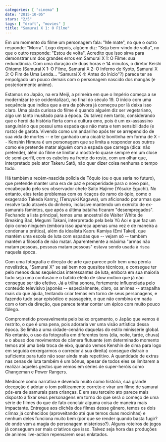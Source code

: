 ```yaml
---
categories: [ "cinema" ]
date: "2015-10-05"
stars: "2/5"
tags: [ "draft", "movies" ]
title: "Samurai X 1: O Filme"
---
```

Em um momento do filme um personagem fala: "Me mate", no que o outro responde: "Morra". Logo depois, algúem diz: "Seja bem-vindo de volta", no que o outro responde: "Estou de volta". Acredito que isso sirva para demonstrar um dos grandes erros em Samurai X 1: O Filme: sua redundância. Com uma duração de duas horas e 14 minutos, o diretor Keishi Ohtomo (Samurai X 1: O Filme, Samurai X 2: O Inferno de Kyoto, Samurai X 3: O Fim de Uma Lenda... "Samurai X 4: Antes do Início"?) parece ter se empolgado um pouco demais com o personagem nascido dos mangás (e posteriormente anime).

Estamos no Japão, na era Meiji, a primeira em que o Império começa a se modernizar (e se ocidentalizar), no final do século 19. O início com uma sequência que indica que a era da pólvora já começou por lá deixa isso claro. Uma piada curiosa do filme é quando alguém diz ser vegetariano, algo um tanto inusitado para a época. Ou talvez nem tanto, considerando que o herói da história flerta com a cultura emo, pois é um ex-assassino sanguinário que possui uma espada que não mata e tem sensibilidade (e rosto) de garota. Vivendo como um andarilho após ter se arrependido de sua vida de mortes -- e ter ganhado uma cicatriz bonitinha em forma de X -- Kenshin Himura é um personagem que se limita a responder aos outros como ele pretende matar alguém com a espada que carrega (dica: não pretende), além do filme se limitar a mostrá-lo quase sempre em um close de semi-perfil, com os cabelos na frente do rosto, com um olhar que, interpretado pelo ator Takeru Satô, não quer dizer coisa nenhuma o tempo todo.

Há também a recém-nascida polícia de Tóquio (ou o que seria no futuro), que pretende manter uma era de paz e prosperidade para o novo país, encabeçado pelo seu observador chefe Saito Hajime (Yôsuke Eguchi). No entanto, eles terão problemas com os ricaços do ramo do ópio, como o exagerado Takeda Kanry¿ (Teruyuki Kagawa), um aficionado por armas que resolve tudo através do dinheiro, inclusive mantendo um exército de ex-samurais famintos, que após a última batalha ficaram "desempregados". Fechando a lista principal, temos uma ancestral de Walter White de Breaking Bad, Megumi Takani, interpretado pela bela Yû Aoi e que faz um ópio como ninguém (embora isso apareça apenas uma vez e de maneira a condenar a prática), além da idealista Kaoru Kamiya (Emi Takei), que mantém uma escola de luta com espadas que -- vejam só -- também mantém a filosofia de não matar. Aparentemente a máxima "armas não matam pessoas, pessoas matam pessoas" estava sendo usada à risca naquela época.

Com uma fotografia e direção de arte que parece polir bem uma pérola novelística, "Samurai X" se sai bem nos quesitos técnicos, e consegue ter pelo menos duas sequências interessantes de luta, embora em sua maioria tudo seja uma confusão e o batido efeito de slow motion que já não consegue ser tão efetivo. Já a trilha sonora, fortemente influenciada pelo conteúdo televisivo japonês -- especialmente, claro, os animes -- atrapalha mais do que ajuda, tentando criar temas em torno de seus personagens, e fazendo tudo soar episódico e passageiro, o que não combina em nada com o tom da direção, que parece tentar contar um épico com muito pouco fôlego.

Comprometido provavelmente pelo baixo orçamento, o Japão que vemos é restrito, o que é uma pena, pois adoraria ver uma visão artística dessa época. Se limita a uma cidade-cenário daquelas do estilo minissérie global. No entanto, o uso da fotografia em diferentes tons (dia, noite, tarde, chuva) e o abuso dos movimentos de câmera flutuante (em determinado momento temos até uma bela troca de eixo, quando vemos Kenshin de cima para logo em seguida enxergarmos o corredor à sua direita) consegue distrair o suficiente para tudo não soar ainda mais repetitivo. A quantidade de extras nas cenas de luta também é um bônus, apesar de todos eles se limitarem a realizar aqueles gestos que vemos em séries de super-heróis como Changeman e Power Rangers.

Medíocre como narrativa e devendo muito como história, sua grande decepção é adotar o tom politicamente correto e virar um filme de samurai pós-era de samurais para crianças. E em seu terceiro ato parece mais disposto a fixar seus personagens em torno do que será o começo de uma série de filmes do que de fato concluir alguma coisa de maneira mais impactante. Entregue aos clichês dos filmes desse gênero, temos os dois clímax já conhecidos (aproveitando até que temos duas mocinhas) e nenhum deles funciona muito bem (por que se render quando basta fugir? de onde vem a magia do personagem misterioso?). Alguns roteiros de jogos já conseguem ser mais criativos que isso. Talvez seja hora das produções de animes live-action repensarem seus enlatados.
